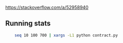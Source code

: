 https://stackoverflow.com/a/52958940

## Running stats

```bash
    seq 10 100 700 | xargs -L1 python contract.py
```
